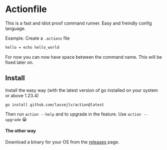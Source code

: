 # Actionfile

This is a fast and idiot proof command runner. Easy and freindly config language.

Example. Create a `.actions` file

```txt
hello = echo hello_world
```

For now you can now have space between the command name. This will be fixed later on.

## Install

Install the easy way (with the latest version of go installed on your system or above 1.23.4)

```
go install github.com/lassejlv/action@latest
```

Then run `action --help` and to upgrade in the feature. Use `action --upgrade` 😀

#### The other way

Download a binary for your OS from the [releases](github.com/lassejlv/action/releases) page.
